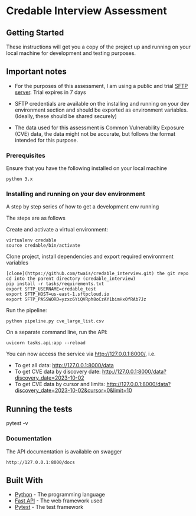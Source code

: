 # Credable Interview Assessment

## Getting Started 

These instructions will get you a copy of the project up and running on your local machine for development and testing purposes.

## Important notes
- For the purposes of this assessment, I am using a public and trial [SFTP server](https://sftpcloud.io/tools/free-sftp-server). Trial expires in 7 days

- SFTP credentials are available on the installing and running on your dev environment section and should be exported as environment variables. (Ideally, these should be shared securely)

- The data used for this assessment is Common Vulnerability Exposure (CVE) data, the data might not be accurate, but follows the format intended for this purpose.

### Prerequisites
Ensure that you have the following installed on your local machine

```
python 3.x
```

### Installing and running on your dev environment

A step by step series of how to get a development env running

The steps are as follows

Create and activate a virtual environment: 
```
virtualenv credable
source credable/bin/activate
```

Clone project, install dependencies and export required environment variables
```
[clone](https://github.com/twais/credable_interview.git) the git repo 
cd into the parent directory (credable_interview)
pip install -r tasks/requirements.txt
export SFTP_USERNAME=credable_test
export SFTP_HOST=us-east-1.sftpcloud.io
export SFTP_PASSWORD=yzxc6YiQVRph8oCzAY1bimHx0fRAb7Jz
```

Run the pipeline:
```
python pipeline.py cve_large_list.csv
```

On a separate command line, run the API:
```
uvicorn tasks.api:app --reload
```

You can now access the service via http://127.0.0.1:8000/, i.e.
- To get all data: http://127.0.0.1:8000/data
- To get CVE data by discovery date: http://127.0.0.1:8000/data?discovery_date=2023-10-02
- To get CVE data by cursor and limits: http://127.0.0.1:8000/data?discovery_date=2023-10-02&cursor=0&limit=10

## Running the tests

pytest -v

### Documentation

The API documentation is available on swagger
```
http://127.0.0.1:8000/docs
```

## Built With
* [Python](https://www.python.org/) - The programming language
* [Fast API](https://pypi.org/project/Flask/) - The web framework used
* [Pytest](https://docs.pytest.org/en/stable/) - The test framework
